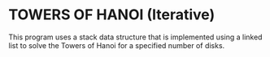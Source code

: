 # TOWERS OF HANOI (Iterative)
This program uses a stack data structure that is implemented using a linked list to solve the Towers of Hanoi for a specified number of disks.
